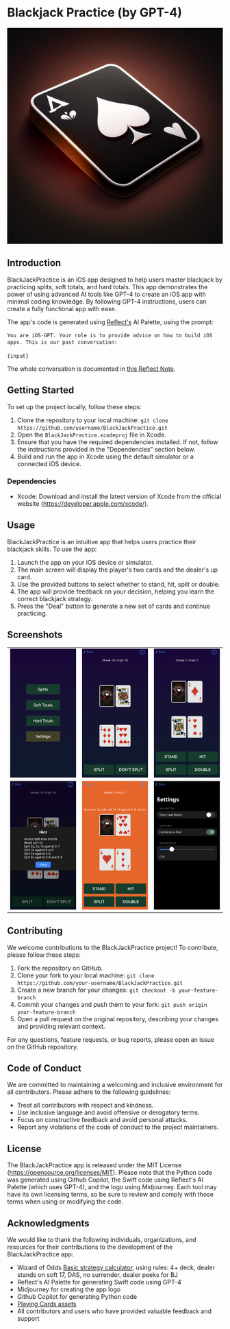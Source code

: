 # Blackjack Practice (by GPT-4)

<div align="center">
  <img src="https://github.com/Varal7/BlackJackPractice/raw/main/logos/input.jpg" alt="BlackJackPractice App Logo">
</div>

## Introduction

BlackJackPractice is an iOS app designed to help users master blackjack by practicing splits, soft totals, and hard totals. This app demonstrates the power of using advanced AI tools like GPT-4 to create an iOS app with minimal coding knowledge. By following GPT-4 instructions, users can create a fully functional app with ease. 

The app's code is generated using [Reflect's](https://reflect.app/) AI Palette, using the prompt:

```
You are iOS-GPT. Your role is to provide advice on how to build iOS apps. This is our past conversation:

{input}

```

The whole conversation is documented in [this Reflect Note](https://reflect.site/g/victor-quach/build-an-ios-app-61b3827c0a314accb93f903fef0c6f38).

## Getting Started

To set up the project locally, follow these steps:
1. Clone the repository to your local machine: `git clone https://github.com/username/BlackJackPractice.git`
2. Open the `BlackJackPractice.xcodeproj` file in Xcode.
3. Ensure that you have the required dependencies installed. If not, follow the instructions provided in the "Dependencies" section below.
4. Build and run the app in Xcode using the default simulator or a connected iOS device.

### Dependencies

- Xcode: Download and install the latest version of Xcode from the official website (https://developer.apple.com/xcode/).

## Usage

BlackJackPractice is an intuitive app that helps users practice their blackjack skills. To use the app:
1. Launch the app on your iOS device or simulator.
2. The main screen will display the player's two cards and the dealer's up card.
3. Use the provided buttons to select whether to stand, hit, split or double.
4. The app will provide feedback on your decision, helping you learn the correct blackjack strategy.
5. Press the "Deal" button to generate a new set of cards and continue practicing.

## Screenshots

<table>
  <tr>
    <td><img src="https://github.com/Varal7/BlackJackPractice/raw/main/screenshots/screenshot1.png" alt="Menu" width="200"/></td>
    <td><img src="https://github.com/Varal7/BlackJackPractice/raw/main/screenshots/screenshot2.png" alt="Splits" width="200"/></td>
    <td><img src="https://github.com/Varal7/BlackJackPractice/raw/main/screenshots/screenshot3.png" alt="Hard Totals" width="200"/></td>
  </tr>
  <tr>
    <td><img src="https://github.com/Varal7/BlackJackPractice/raw/main/screenshots/screenshot4.png" alt="Hint" width="200"/></td>
    <td><img src="https://github.com/Varal7/BlackJackPractice/raw/main/screenshots/screenshot5.png" alt="Wrong" width="200"/></td>
    <td><img src="https://github.com/Varal7/BlackJackPractice/raw/main/screenshots/screenshot6.png" alt="Settings" width="200"/></td>
  </tr>
</table>

## Contributing

We welcome contributions to the BlackJackPractice project! To contribute, please follow these steps:
1. Fork the repository on GitHub.
2. Clone your fork to your local machine: `git clone https://github.com/your-username/BlackJackPractice.git`
3. Create a new branch for your changes: `git checkout -b your-feature-branch`
4. Commit your changes and push them to your fork: `git push origin your-feature-branch`
5. Open a pull request on the original repository, describing your changes and providing relevant context.

For any questions, feature requests, or bug reports, please open an issue on the GitHub repository.

## Code of Conduct

We are committed to maintaining a welcoming and inclusive environment for all contributors. Please adhere to the following guidelines:
- Treat all contributors with respect and kindness.
- Use inclusive language and avoid offensive or derogatory terms.
- Focus on constructive feedback and avoid personal attacks.
- Report any violations of the code of conduct to the project maintainers.

## License

The BlackJackPractice app is released under the MIT License (https://opensource.org/licenses/MIT). Please note that the Python code was generated using Github Copilot, the Swift code using Reflect's AI Palette (which uses GPT-4), and the logo using Midjourney. Each tool may have its own licensing terms, so be sure to review and comply with those terms when using or modifying the code.

## Acknowledgments

We would like to thank the following individuals, organizations, and resources for their contributions to the development of the BlackJackPractice app:
- Wizard of Odds [Basic strategy calculator](https://wizardofodds.com/games/blackjack/strategy/calculator/), using rules: 4+ deck, dealer stands on soft 17, DAS, no surrender, dealer peeks for BJ
- Reflect's AI Palette for generating Swift code using GPT-4
- Midjourney for creating the app logo
- Github Copilot for generating Python code
- [Playing Cards assets](https://github.com/hayeah/playing-cards-assets)
- All contributors and users who have provided valuable feedback and support
